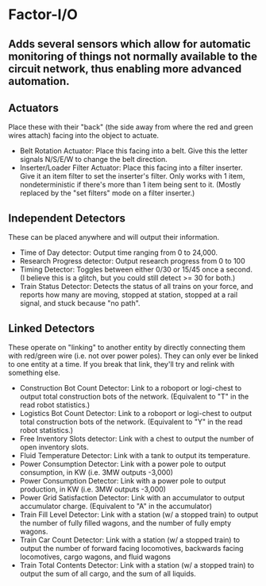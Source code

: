 # Factor-I/O
Adds several sensors which allow for automatic monitoring of things not normally available to the circuit network, thus enabling more advanced automation.
-----------------

## Actuators

Place these with their "back" (the side away from where the red and green wires attach) facing into the object to actuate.

* Belt Rotation Actuator: Place this facing into a belt. Give this the letter signals N/S/E/W to change the belt direction.
* Inserter/Loader Filter Actuator: Place this facing into a filter inserter. Give it an item filter to set the inserter's filter. Only works with 1 item, nondeterministic if there's more than 1 item being sent to it. (Mostly replaced by the "set filters" mode on a filter inserter.)

## Independent Detectors

These can be placed anywhere and will output their information.

* Time of Day detector: Output time ranging from 0 to 24,000.
* Research Progress detector: Output research progress from 0 to 100
* Timing Detector: Toggles between either 0/30 or 15/45 once a second. (I believe this is a glitch, but you could still detect >= 30 for both.)
* Train Status Detector: Detects the status of all trains on your force, and reports how many are moving, stopped at station, stopped at a rail signal, and stuck because "no path".

## Linked Detectors

These operate on "linking" to another entity by directly connecting them with red/green wire (i.e. not over power poles). They can only ever be linked to one entity at a time. If you break that link, they'll try and relink with something else.

* Construction Bot Count Detector: Link to a roboport or logi-chest to output total construction bots of the network. (Equivalent to "T" in the read robot statistics.)
* Logistics Bot Count Detector: Link to a roboport or logi-chest to output total construction bots of the network. (Equivalent to "Y" in the read robot statistics.)
* Free Inventory Slots detector: Link with a chest to output the number of open inventory slots.
* Fluid Temperature Detector: Link with a tank to output its temperature.
* Power Consumption Detector: Link with a power pole to output consumption, in KW (i.e. 3MW outputs -3,000)
* Power Consumption Detector: Link with a power pole to output production, in KW (i.e. 3MW outputs -3,000)
* Power Grid Satisfaction Detector: Link with an accumulator to output accumulator charge. (Equivalent to "A" in the accumulator)
* Train Fill Level Detector: Link with a station (w/ a stopped train) to output the number of fully filled wagons, and the number of fully empty wagons.
* Train Car Count Detector: Link with a station (w/ a stopped train) to output the number of forward facing locomotives, backwards facing locomotives, cargo wagons, and fluid wagons
* Train Total Contents Detector: Link with a station (w/ a stopped train) to output the sum of all cargo, and the sum of all liquids.
